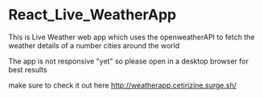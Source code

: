 # React_Live_WeatherApp

This is Live Weather web app which uses the openweatherAPI to fetch the weather details of a number cities around the world 

The app is not responsive "yet" so please open in a desktop browser for best results


make sure to check it out here http://weatherapp.cetirizine.surge.sh/
